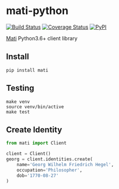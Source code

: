 # mati-python
[![Build Status](https://travis-ci.com/cuenca-mx/mati-python.svg?branch=master)](https://travis-ci.com/cuenca-mx/mati-python)
[![Coverage Status](https://coveralls.io/repos/github/cuenca-mx/mati-python/badge.svg?branch=master)](https://coveralls.io/github/cuenca-mx/mati-python?branch=master)
[![PyPI](https://img.shields.io/pypi/v/mati.svg)](https://pypi.org/project/mati/)

[Mati](https://mati.io) Python3.6+ client library


## Install

```
pip install mati
```

## Testing

```
make venv
source venv/bin/active
make test
```

## Create Identity

```python
from mati import Client

client = Client()
georg = client.identities.create(
    name='Georg Wilhelm Friedrich Hegel',
    occupation='Philosopher',
    dob='1770-08-27'
)
```

